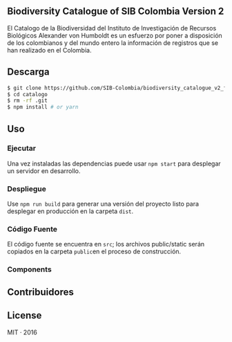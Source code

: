 ## Biodiversity Catalogue of SIB Colombia Version 2 

El Catalogo de la Biodiversidad del Instituto de Investigación de Recursos
Biológicos Alexander von Humboldt es un esfuerzo por poner a disposición de los
colombianos y del mundo entero la información de registros que se han realizado
en el Colombia.




## Descarga

```sh
$ git clone https://github.com/SIB-Colombia/biodiversity_catalogue_v2_frontend catalogo
$ cd catalogo
$ rm -rf .git
$ npm install # or yarn
```

## Uso

### Ejecutar

Una vez instaladas las dependencias puede usar `npm start` para desplegar un
servidor en desarrollo.

### Despliegue

Use `npm run build` para generar una versión del proyecto listo para desplegar
en producción en la carpeta `dist`.

### Código Fuente

El código fuente se encuentra en  `src`; los archivos public/static serán
copiados en la carpeta `public`en el proceso de construcción.


### Components


## Contribuidores



## License

MIT · 2016
